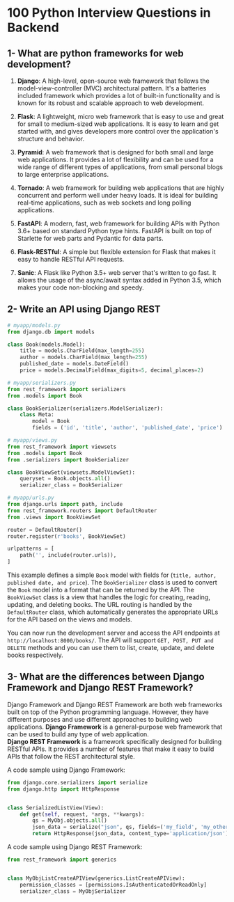 # 100 Python Interview Questions in Backend

## 1- What are python frameworks for web development?

1. **Django**: A high-level, open-source web framework that follows the model-view-controller (MVC) architectural pattern. It's a batteries included framework which provides a lot of built-in functionality and is known for its robust and scalable approach to web development.

2. **Flask**: A lightweight, micro web framework that is easy to use and great for small to medium-sized web applications. It is easy to learn and get started with, and gives developers more control over the application's structure and behavior.

3. **Pyramid**: A web framework that is designed for both small and large web applications. It provides a lot of flexibility and can be used for a wide range of different types of applications, from small personal blogs to large enterprise applications.

4. **Tornado**: A web framework for building web applications that are highly concurrent and perform well under heavy loads. It is ideal for building real-time applications, such as web sockets and long polling applications.

5. **FastAPI**: A modern, fast, web framework for building APIs with Python 3.6+ based on standard Python type hints. FastAPI is built on top of Starlette for web parts and Pydantic for data parts.

6. **Flask-RESTful**: A simple but flexible extension for Flask that makes it easy to handle RESTful API requests.

7. **Sanic**: A Flask like Python 3.5+ web server that's written to go fast. It allows the usage of the async/await syntax added in Python 3.5, which makes your code non-blocking and speedy.

## 2- Write an API using Django REST

```Python
# myapp/models.py
from django.db import models

class Book(models.Model):
    title = models.CharField(max_length=255)
    author = models.CharField(max_length=255)
    published_date = models.DateField()
    price = models.DecimalField(max_digits=5, decimal_places=2)

# myapp/serializers.py
from rest_framework import serializers
from .models import Book

class BookSerializer(serializers.ModelSerializer):
    class Meta:
        model = Book
        fields = ('id', 'title', 'author', 'published_date', 'price')

# myapp/views.py
from rest_framework import viewsets
from .models import Book
from .serializers import BookSerializer

class BookViewSet(viewsets.ModelViewSet):
    queryset = Book.objects.all()
    serializer_class = BookSerializer

# myapp/urls.py
from django.urls import path, include
from rest_framework.routers import DefaultRouter
from .views import BookViewSet

router = DefaultRouter()
router.register(r'books', BookViewSet)

urlpatterns = [
    path('', include(router.urls)),
]
```

This example defines a simple `Book` model with fields for (`title, author, published date, and price`). The `BookSerializer` class is used to convert the `Book` model into a format that can be returned by the API. The `BookViewSet` class is a view that handles the logic for creating, reading, updating, and deleting books. The URL routing is handled by the `DefaultRouter` class, which automatically generates the appropriate URLs for the API based on the views and models.

You can now run the development server and access the API endpoints at `http://localhost:8000/books/`. The API will support `GET, POST, PUT and DELETE` methods and you can use them to list, create, update, and delete books respectively.

## 3- What are the differences between Django Framework and Django REST Framework?

Django Framework and Django REST Framework are both web frameworks built on top of the Python programming language. However, they have different purposes and use different approaches to building web applications. **Django Framework** is a general-purpose web framework that can be used to build any type of web application.  
**Django REST Framework** is a framework specifically designed for building RESTful APIs. It provides a number of features that make it easy to build APIs that follow the REST architectural style.

A code sample using Django Framework:

```Python
from django.core.serializers import serialize
from django.http import HttpResponse


class SerializedListView(View):
    def get(self, request, *args, **kwargs):
        qs = MyObj.objects.all()
        json_data = serialize("json", qs, fields=('my_field', 'my_other_field'))
        return HttpResponse(json_data, content_type='application/json')
```

A code sample using Django REST Framework:

```Python
from rest_framework import generics


class MyObjListCreateAPIView(generics.ListCreateAPIView):
    permission_classes = [permissions.IsAuthenticatedOrReadOnly]
    serializer_class = MyObjSerializer
```
